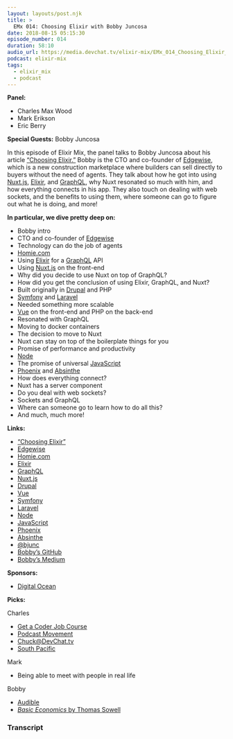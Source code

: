```yaml
---
layout: layouts/post.njk
title: >
  EMx 014: Choosing Elixir with Bobby Juncosa
date: 2018-08-15 05:15:30
episode_number: 014
duration: 58:10
audio_url: https://media.devchat.tv/elixir-mix/EMx_014_Choosing_Elixir_with_Bobby_Juncosa.mp3
podcast: elixir-mix
tags:
  - elixir_mix
  - podcast
---
```


**Panel:**

- Charles Max Wood
- Mark Erikson
- Eric Berry

**Special Guests:** Bobby Juncosa

In this episode of Elixir Mix, the panel talks to Bobby Juncosa about his article [“Choosing Elixir.”](https://edgewise.engineering/choosing-elixir-5c1f4052dd28) Bobby is the CTO and co-founder of [Edgewise](https://edgewiserealty.com/), which is a new construction marketplace where builders can sell directly to buyers without the need of agents. They talk about how he got into using [Nuxt.js](https://nuxtjs.org/), [Elixir](https://elixir-lang.org/), and [GraphQL](https://graphql.org/), why Nuxt resonated so much with him, and how everything connects in his app. They also touch on dealing with web sockets, and the benefits to using them, where someone can go to figure out what he is doing, and more!

**In particular, we dive pretty deep on:**

- Bobby intro
- CTO and co-founder of [Edgewise](https://edgewiserealty.com/)
- Technology can do the job of agents
- [Homie.com](https://www.homie.com/)
- Using [Elixir](https://elixir-lang.org/) for a [GraphQL](https://graphql.org/) API
- Using [Nuxt.js](https://nuxtjs.org/) on the front-end
- Why did you decide to use Nuxt on top of GraphQL?
- How did you get the conclusion of using Elixir, GraphQL, and Nuxt?
- Built originally in [Drupal](https://www.drupal.org/home) and PHP
- [Symfony](https://symfony.com/) and [Laravel](https://laravel.com/)
- Needed something more scalable
- [Vue](https://vuejs.org/) on the front-end and PHP on the back-end
- Resonated with GraphQL
- Moving to docker containers
- The decision to move to Nuxt
- Nuxt can stay on top of the boilerplate things for you
- Promise of performance and productivity
- [Node](https://nodejs.org/en/)
- The promise of universal [JavaScript](https://www.javascript.com/)
- [Phoenix](https://phoenixframework.org/) and [Absinthe](https://github.com/absinthe-graphql/absinthe)
- How does everything connect?
- Nuxt has a server component
- Do you deal with web sockets?
- Sockets and GraphQL
- Where can someone go to learn how to do all this?
- And much, much more!

**Links:**

- [“Choosing Elixir”](https://edgewise.engineering/choosing-elixir-5c1f4052dd28)
- [Edgewise](https://edgewiserealty.com/)
- [Homie.com](https://www.homie.com/)
- [Elixir](https://elixir-lang.org/)
- [GraphQL](https://graphql.org/)
- [Nuxt.js](https://nuxtjs.org/)
- [Drupal](https://www.drupal.org/home)
- [Vue](https://vuejs.org/)
- [Symfony](https://symfony.com/)
- [Laravel](https://laravel.com/)
- [Node](https://nodejs.org/en/)
- [JavaScript](https://www.javascript.com/)
- [Phoenix](https://phoenixframework.org/)
- [Absinthe](https://github.com/absinthe-graphql/absinthe)
- [@bjunc](https://twitter.com/bjunc)
- [Bobby’s GitHub](https://github.com/bjunc)
- [Bobby’s Medium](https://medium.com/@bobbyjuncosa)

**Sponsors:**

- [Digital Ocean](https://www.digitalocean.com/)

**Picks:**

Charles

- [Get a Coder Job Course](https://devchat.tv/store/get-a-coder-job-video-course/)
- [Podcast Movement](https://podcastmovement.com/)
- [Chuck@DevChat.tv](mailto:Chuck@DevChat.tv)
- [South Pacific](https://itunes.apple.com/us/movie/south-pacific-1958/id394798560)

Mark

- Being able to meet with people in real life

Bobby

- [Audible](https://www.audible.com/)
- [_Basic Economics_ by Thomas Sowell](https://www.amazon.com/Basic-Economics-Fifth-Common-Economy/dp/B00PKQMFT8/)

### Transcript
